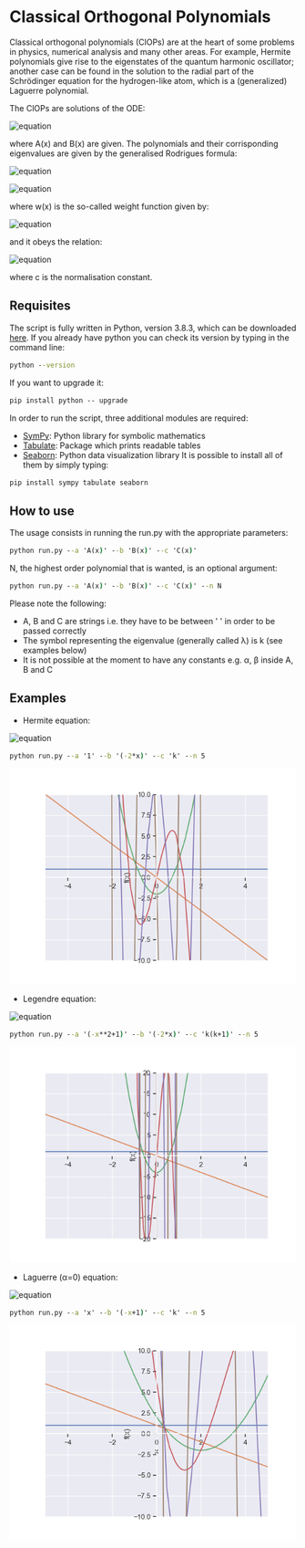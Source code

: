 # Classical Orthogonal Polynomials
Classical orthogonal polynomials (ClOPs) are at the heart of some problems in physics, numerical analysis and many other areas. For example, Hermite polynomials give rise to the eigenstates of the quantum harmonic oscillator; another case can be found in the solution to the radial part of the Schrödinger equation for the hydrogen-like atom, which is a (generalized) Laguerre polynomial.

The ClOPs are solutions of the ODE: 

![equation](https://latex.codecogs.com/gif.image?%5Cdpi%7B110%7DA(x)%5Cfrac%7B%5Cmathrm%7Bd%7D%5E2%20y_n%7D%7B%5Cmathrm%7Bd%7D%5E2%20x%7D%20&plus;%20B(x)%20%5Cfrac%7B%5Cmathrm%7Bd%7D%20y_n%7D%7B%5Cmathrm%7Bd%7D%20x%7D%20&plus;%20%5Clambda_ny_n%20=%200)

where A(x) and B(x) are given. The polynomials and their corrisponding eigenvalues are given by the generalised Rodrigues formula:

![equation](https://latex.codecogs.com/gif.image?%5Cdpi%7B110%7Dy_n=%5Cfrac%7B1%7D%7Bw(x)%7D%5Cfrac%7B%5Cmathrm%7Bd%7D%5En%20(w(x)A(x)%5En)%7D%7B%5Cmathrm%7Bd%7D%20x%5En%7D)

![equation](https://latex.codecogs.com/gif.image?%5Cdpi%7B110%7D%5Clambda_n=n%5CBig%5B%5Cfrac%7B%5Cmathrm%7Bd%7D%20B(x)%7D%7B%5Cmathrm%7Bd%7D%20x%7D&plus;%5Cfrac%7B1%7D%7B2%7D(n-1)%5Cfrac%7B%5Cmathrm%7Bd%7D%5E2%20A(x)%7D%7B%5Cmathrm%7Bd%7D%5E2%20x%7D%5CBig%5D)

where w(x) is the so-called weight function given by:

![equation](https://latex.codecogs.com/gif.image?%5Cdpi%7B110%7Dw(x)=%5Cfrac%7B1%7D%7BA(x)%7D%5Cexp%5Cint%7B%5Cfrac%7BB(x)%7D%7BA(x)%7Ddx)

and it obeys the relation:

![equation](https://latex.codecogs.com/gif.image?%5Cdpi%7B110%7D%5Clangle%20P_n(x)%7CP_m(x)%20%5Crangle%20=%20%5Cint_%7Ba%7D%5E%7Bb%7DP_n(x)P_m(x)w(x)dx%20=%20c%5Cdelta_m_n)

where c is the normalisation constant.

## Requisites
The script is fully written in Python, version 3.8.3, which can be downloaded [here](https://www.python.org/downloads/release/python-383/). If you already have python you can check its version by typing in the command line:
```cmd
python --version
```
If you want to upgrade it:
```cmd
pip install python -- upgrade
```
In order to run the script, three additional modules are required:
* [SymPy](https://www.sympy.org/en/index.html): Python library for symbolic mathematics
* [Tabulate](https://pypi.org/project/tabulate/): Package which prints readable tables
* [Seaborn](https://seaborn.pydata.org/): Python data visualization library
It is possible to install all of them by simply typing:
```cmd
pip install sympy tabulate seaborn
```
## How to use
The usage consists in running the run.py with the appropriate parameters:
```cmd
python run.py --a 'A(x)' --b 'B(x)' --c 'C(x)'
```
N, the highest order polynomial that is wanted, is an optional argument:
```cmd
python run.py --a 'A(x)' --b 'B(x)' --c 'C(x)' --n N
```
Please note the following:
* A, B and C are strings i.e. they have to be between ' ' in order to be passed correctly
* The symbol representing the eigenvalue (generally called λ) is k (see examples below)
* It is not possible at the moment to have any constants e.g. α, β inside A, B and C
## Examples
- Hermite equation:

![equation](https://latex.codecogs.com/gif.image?%5Cdpi%7B110%7D%5Cfrac%7B%5Cmathrm%7Bd%7D%5E2%20y%7D%7B%5Cmathrm%7Bd%7D%20x%5E2%7D%20-2x%5Cfrac%7B%5Cmathrm%7Bd%7D%20y%7D%7B%5Cmathrm%7Bd%7D%20x%7D&plus;ky%20=%200)

```cmd
python run.py --a '1' --b '(-2*x)' --c 'k' --n 5
```
![Hermite polynomials](/Images/Hermite.png)

- Legendre equation:

![equation](https://latex.codecogs.com/gif.image?%5Cdpi%7B110%7D(1-x%5E2)%5Cfrac%7B%5Cmathrm%7Bd%7D%5E2%20y%7D%7B%5Cmathrm%7Bd%7D%20x%5E2%7D%20-2x%5Cfrac%7B%5Cmathrm%7Bd%7D%20y%7D%7B%5Cmathrm%7Bd%7D%20x%7D&plus;k(k&plus;1)y%20=%200)

```cmd
python run.py --a '(-x**2+1)' --b '(-2*x)' --c 'k(k+1)' --n 5
```
![Legendre polynomials](/Images/Legendre.png)

- Laguerre (α=0) equation:

![equation](https://latex.codecogs.com/gif.image?%5Cdpi%7B110%7Dx%5Cfrac%7B%5Cmathrm%7Bd%7D%5E2%20y%7D%7B%5Cmathrm%7Bd%7D%20x%5E2%7D%20&plus;(1-x)%5Cfrac%7B%5Cmathrm%7Bd%7D%20y%7D%7B%5Cmathrm%7Bd%7D%20x%7D&plus;ky%20=%200)

```cmd
python run.py --a 'x' --b '(-x+1)' --c 'k' --n 5
```
![Laguerre polynomials](/Images/Laguerre0.png)
